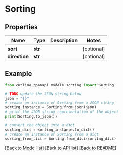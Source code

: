 # Sorting


## Properties

Name | Type | Description | Notes
------------ | ------------- | ------------- | -------------
**sort** | **str** |  | [optional] 
**direction** | **str** |  | [optional] 

## Example

```python
from outline_openapi.models.sorting import Sorting

# TODO update the JSON string below
json = "{}"
# create an instance of Sorting from a JSON string
sorting_instance = Sorting.from_json(json)
# print the JSON string representation of the object
print(Sorting.to_json())

# convert the object into a dict
sorting_dict = sorting_instance.to_dict()
# create an instance of Sorting from a dict
sorting_from_dict = Sorting.from_dict(sorting_dict)
```
[[Back to Model list]](../README.md#documentation-for-models) [[Back to API list]](../README.md#documentation-for-api-endpoints) [[Back to README]](../README.md)


